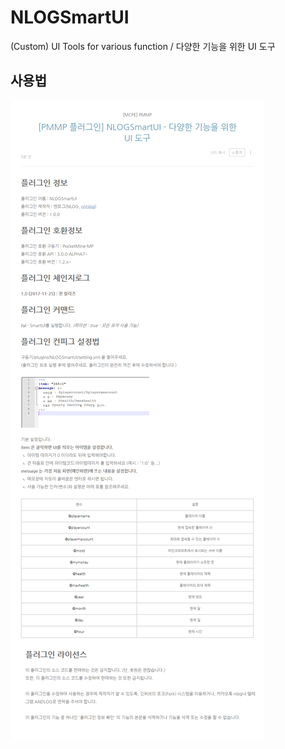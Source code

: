 # NLOGSmartUI
(Custom) UI Tools for various function / 다양한 기능을 위한 UI 도구

## 사용법
<a href = "http://blog.naver.com/sorisem4106/221148431029"><img src="https://github.com/NLOGPlugins/NLOGSmartUI/blob/master/%EC%BA%A1%EC%B2%98.jpg?raw=true"></a>
